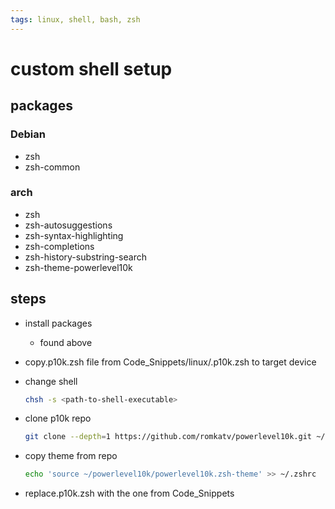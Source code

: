 ```yaml
---
tags: linux, shell, bash, zsh
---
```


# custom shell setup

## packages

### Debian

- zsh
- zsh-common

### arch

- zsh
- zsh-autosuggestions
- zsh-syntax-highlighting
- zsh-completions
- zsh-history-substring-search
- zsh-theme-powerlevel10k

## steps

- install packages
  - found above
- copy.p10k.zsh file from Code_Snippets/linux/.p10k.zsh to target device
- change shell

  ```bash
  chsh -s <path-to-shell-executable>
  ```

- clone p10k repo

  ```bash
  git clone --depth=1 https://github.com/romkatv/powerlevel10k.git ~/powerlevel10k
  ```

- copy theme from repo

  ```bash
  echo 'source ~/powerlevel10k/powerlevel10k.zsh-theme' >> ~/.zshrc
  ```

- replace.p10k.zsh with the one from Code_Snippets
